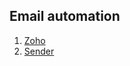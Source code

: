 ## Email automation
 1. [Zoho](https://www.zoho.com/)
 2. [Sender](https://www.sender.net/automated-email/)
